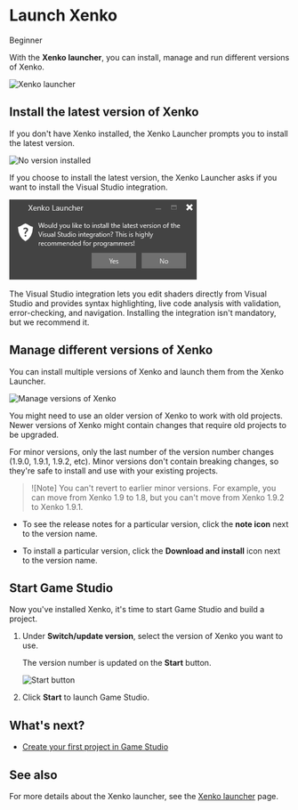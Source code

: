# Launch Xenko

<span class="label label-doc-level">Beginner</span>

With the **Xenko launcher**, you can install, manage and run different versions of Xenko.

![Xenko launcher](media/xenko-launcher-interface.png)

## Install the latest version of Xenko

If you don't have Xenko installed, the Xenko Launcher prompts you to install the latest version.

![No version installed](media/xenko-launcher-install-last-version.png)

If you choose to install the latest version, the Xenko Launcher asks if you want to install the Visual Studio integration. 

![Install Visual Studio integration](media/install-VS-plug-in-prompt.png)

The Visual Studio integration lets you edit shaders directly from Visual Studio and provides syntax highlighting, live code analysis with validation, error-checking, and navigation. Installing the integration isn't mandatory, but we recommend it.

## Manage different versions of Xenko

You can install multiple versions of Xenko and launch them from the Xenko Launcher.

![Manage versions of Xenko](media/xenko-launcher-various-versions.png)

You might need to use an older version of Xenko to work with old projects. Newer versions of Xenko might contain changes that require old projects to be upgraded.

For minor versions, only the last number of the version number changes (1.9.0, 1.9.1, 1.9.2, etc). Minor versions don't contain breaking changes, so they're safe to install and use with your existing projects.

>![Note]
>You can't revert to earlier minor versions. For example, you can move from Xenko 1.9 to 1.8, but you can't move from Xenko 1.9.2 to Xenko 1.9.1.

* To see the release notes for a particular version, click the **note icon** next to the version name.

* To install a particular version, click the **Download and install** icon next to the 
version name.

## Start Game Studio

Now you've installed Xenko, it's time to start Game Studio and build a project.

1. Under **Switch/update version**, select the version of Xenko you want to use. 

   The version number is updated on the **Start** button.

   ![Start button](media/xenko-launcher-start-button.png)

2. Click **Start** to launch Game Studio. 

## What's next?

* [Create your first project in Game Studio](create-a-project.md)

## See also

For more details about the Xenko launcher, see the [Xenko launcher](../xenko-launcher/index.md) page.